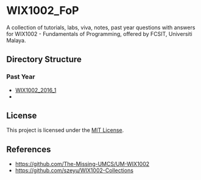 # WIX1002_FoP
A collection of tutorials, labs, viva, notes, past year questions with answers for WIX1002 - Fundamentals of Programming, offered by FCSIT, Universiti Malaya.

## Directory Structure
### Past Year
* [WIX1002_2016_1](Past%20Year/WIX1002_2016_1)
* 

## License
This project is licensed under the [MIT License](LICENSE).

## References
* https://github.com/The-Missing-UMCS/UM-WIX1002
* https://github.com/szeyu/WIX1002-Collections
